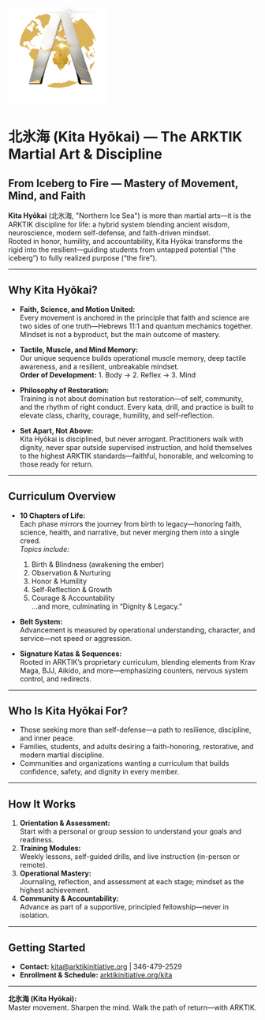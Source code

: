 <img src="../../assets/ARKTIK%20Logo.png" alt="ARKTIK Logo" width="200">

# 北氷海 (Kita Hyōkai) — The ARKTIK Martial Art & Discipline

## From Iceberg to Fire — Mastery of Movement, Mind, and Faith

**Kita Hyōkai** (北氷海, "Northern Ice Sea") is more than martial arts—it is the ARKTIK discipline for life: a hybrid system blending ancient wisdom, neuroscience, modern self-defense, and faith-driven mindset.  
Rooted in honor, humility, and accountability, Kita Hyōkai transforms the rigid into the resilient—guiding students from untapped potential (“the iceberg”) to fully realized purpose (“the fire”).

---

## Why Kita Hyōkai?

- **Faith, Science, and Motion United:**  
  Every movement is anchored in the principle that faith and science are two sides of one truth—Hebrews 11:1 and quantum mechanics together. Mindset is not a byproduct, but the main outcome of mastery.

- **Tactile, Muscle, and Mind Memory:**  
  Our unique sequence builds operational muscle memory, deep tactile awareness, and a resilient, unbreakable mindset.  
  **Order of Development:** 1. Body → 2. Reflex → 3. Mind

- **Philosophy of Restoration:**  
  Training is not about domination but restoration—of self, community, and the rhythm of right conduct. Every kata, drill, and practice is built to elevate class, charity, courage, humility, and self-reflection.

- **Set Apart, Not Above:**  
  Kita Hyōkai is disciplined, but never arrogant. Practitioners walk with dignity, never spar outside supervised instruction, and hold themselves to the highest ARKTIK standards—faithful, honorable, and welcoming to those ready for return.

---

## Curriculum Overview

- **10 Chapters of Life:**  
  Each phase mirrors the journey from birth to legacy—honoring faith, science, health, and narrative, but never merging them into a single creed.  
  *Topics include:*  
  1. Birth & Blindness (awakening the ember)  
  2. Observation & Nurturing  
  3. Honor & Humility  
  4. Self-Reflection & Growth  
  5. Courage & Accountability  
  ...and more, culminating in “Dignity & Legacy.”

- **Belt System:**  
  Advancement is measured by operational understanding, character, and service—not speed or aggression.

- **Signature Katas & Sequences:**  
  Rooted in ARKTIK’s proprietary curriculum, blending elements from Krav Maga, BJJ, Aikido, and more—emphasizing counters, nervous system control, and redirects.

---

## Who Is Kita Hyōkai For?

- Those seeking more than self-defense—a path to resilience, discipline, and inner peace.
- Families, students, and adults desiring a faith-honoring, restorative, and modern martial discipline.
- Communities and organizations wanting a curriculum that builds confidence, safety, and dignity in every member.

---

## How It Works

1. **Orientation & Assessment:**  
   Start with a personal or group session to understand your goals and readiness.
2. **Training Modules:**  
   Weekly lessons, self-guided drills, and live instruction (in-person or remote).
3. **Operational Mastery:**  
   Journaling, reflection, and assessment at each stage; mindset as the highest achievement.
4. **Community & Accountability:**  
   Advance as part of a supportive, principled fellowship—never in isolation.

---

## Getting Started

- **Contact:** kita@arktikinitiative.org | 346-479-2529  
- **Enrollment & Schedule:** [arktikinitiative.org/kita](https://arktikinitiative.org/kita)

---

**北氷海 (Kita Hyōkai):**  
Master movement. Sharpen the mind. Walk the path of return—with ARKTIK.

